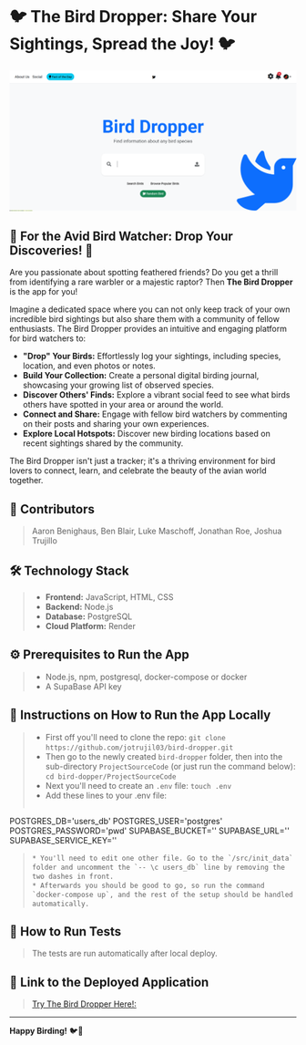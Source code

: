 # 🐦 The Bird Dropper: Share Your Sightings, Spread the Joy! 🐦

![The Bird Dropper Homepage](ProjectSourceCode/src/resources/images/homepage.png)
## 🌟 For the Avid Bird Watcher: Drop Your Discoveries! 🌟

Are you passionate about spotting feathered friends? Do you get a thrill from identifying a rare warbler or a majestic raptor? Then **The Bird Dropper** is the app for you!

Imagine a dedicated space where you can not only keep track of your own incredible bird sightings but also share them with a community of fellow enthusiasts. The Bird Dropper provides an intuitive and engaging platform for bird watchers to:

* **"Drop" Your Birds:** Effortlessly log your sightings, including species, location, and even photos or notes.
* **Build Your Collection:** Create a personal digital birding journal, showcasing your growing list of observed species.
* **Discover Others' Finds:** Explore a vibrant social feed to see what birds others have spotted in your area or around the world.
* **Connect and Share:** Engage with fellow bird watchers by commenting on their posts and sharing your own experiences.
* **Explore Local Hotspots:** Discover new birding locations based on recent sightings shared by the community.

The Bird Dropper isn't just a tracker; it's a thriving environment for bird lovers to connect, learn, and celebrate the beauty of the avian world together.

## 🤝 Contributors

> Aaron Benighaus, Ben Blair, Luke Maschoff, Jonathan Roe, Joshua Trujillo

## 🛠️ Technology Stack

>
> * **Frontend:** JavaScript, HTML, CSS
> * **Backend:** Node.js
> * **Database:** PostgreSQL
> * **Cloud Platform:** Render

## ⚙️ Prerequisites to Run the App

>
> * Node.js, npm, postgresql, docker-compose or docker
> * A SupaBase API key

## 🚀 Instructions on How to Run the App Locally

> * First off you'll need to clone the repo:
> ```git clone https://github.com/jotrujil03/bird-dropper.git```
> * Then go to the newly created `bird-dropper` folder, then into the sub-directory `ProjectSourceCode` (or just run the command below):
> ```cd bird-dopper/ProjectSourceCode```
> * Next you'll need to create an `.env` file:
>  ```touch .env```
> * Add these lines to your .env file:
> ``` POSTGRES_HOST='db'
POSTGRES_DB='users_db'
POSTGRES_USER='postgres'
POSTGRES_PASSWORD='pwd'
SUPABASE_BUCKET=''
SUPABASE_URL=''
SUPABASE_SERVICE_KEY=''
> ```
> * You'll need to edit one other file. Go to the `/src/init_data` folder and uncomment the `-- \c users_db` line by removing the two dashes in front.
> * Afterwards you should be good to go, so run the command `docker-compose up`, and the rest of the setup should be handled automatically.

## 🧪 How to Run Tests

> The tests are run automatically after local deploy.


## 🔗 Link to the Deployed Application

>
> [Try The Bird Dropper Here!:](https://bird-dropper-web.onrender.com/)

---

**Happy Birding!** 🐦📸
